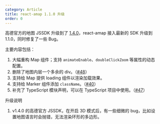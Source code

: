```yaml
---
category: Article
title: react-amap 1.1.0 升级
order: 0
---
```


高德官方的地图 JSSDK 升级到了 [1.4.0](http://lbs.amap.com/api/javascript-api/changelog)，react-amap 接入最新的 SDK 升级到 1.1.0，同时修复了一些 Bug。

主要内容包括：
1. 大幅重构 Map 组件；支持 `animateEnable`、`doubleClickZoom` 等属性的动态配置。
4. 删除了地图内层一个多余的 div。（[#48](https://github.com/ElemeFE/react-amap/issues/48)）
3. 支持给 Map 提供 loading 组件以渲染加载效果。
2. 支持给 Marker 组件添加 `className`。（[#40](https://github.com/ElemeFE/react-amap/issues/40)）
3. 补充了 TypeScript 模块声明，可以在 TypeScript 项目中使用。（[#47](https://github.com/ElemeFE/react-amap/issues/47)）


升级说明

1. v1.4.0 的高德官方 JSSDK，在开启 3D 模式后，有一些细微的 bug，比如设置地图语言时会抛错，无法渲染环形的多边形。

